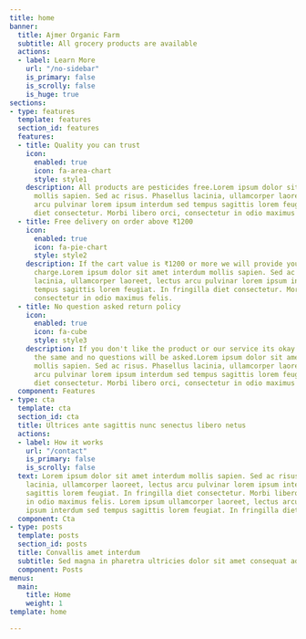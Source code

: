 ```yaml
---
title: home
banner:
  title: Ajmer Organic Farm
  subtitle: All grocery products are available
  actions:
  - label: Learn More
    url: "/no-sidebar"
    is_primary: false
    is_scrolly: false
    is_huge: true
sections:
- type: features
  template: features
  section_id: features
  features:
  - title: Quality you can trust
    icon:
      enabled: true
      icon: fa-area-chart
      style: style1
    description: All products are pesticides free.Lorem ipsum dolor sit amet interdum
      mollis sapien. Sed ac risus. Phasellus lacinia, ullamcorper laoreet, lectus
      arcu pulvinar lorem ipsum interdum sed tempus sagittis lorem feugiat. In fringilla
      diet consectetur. Morbi libero orci, consectetur in odio maximus felis.
  - title: Free delivery on order above ₹1200
    icon:
      enabled: true
      icon: fa-pie-chart
      style: style2
    description: If the cart value is ₹1200 or more we will provide you with no delivery
      charge.Lorem ipsum dolor sit amet interdum mollis sapien. Sed ac risus. Phasellus
      lacinia, ullamcorper laoreet, lectus arcu pulvinar lorem ipsum interdum sed
      tempus sagittis lorem feugiat. In fringilla diet consectetur. Morbi libero orci,
      consectetur in odio maximus felis.
  - title: No question asked return policy
    icon:
      enabled: true
      icon: fa-cube
      style: style3
    description: If you don't like the product or our service its okay we can refund
      the same and no questions will be asked.Lorem ipsum dolor sit amet interdum
      mollis sapien. Sed ac risus. Phasellus lacinia, ullamcorper laoreet, lectus
      arcu pulvinar lorem ipsum interdum sed tempus sagittis lorem feugiat. In fringilla
      diet consectetur. Morbi libero orci, consectetur in odio maximus felis.
  component: Features
- type: cta
  template: cta
  section_id: cta
  title: Ultrices ante sagittis nunc senectus libero netus
  actions:
  - label: How it works
    url: "/contact"
    is_primary: false
    is_scrolly: false
  text: Lorem ipsum dolor sit amet interdum mollis sapien. Sed ac risus. Phasellus
    lacinia, ullamcorper laoreet, lectus arcu pulvinar lorem ipsum interdum sed tempus
    sagittis lorem feugiat. In fringilla diet consectetur. Morbi libero orci, consectetur
    in odio maximus felis. Lorem ipsum ullamcorper laoreet, lectus arcu pulvinar lorem
    ipsum interdum sed tempus sagittis lorem feugiat. In fringilla diet consectetur.
  component: Cta
- type: posts
  template: posts
  section_id: posts
  title: Convallis amet interdum
  subtitle: Sed magna in pharetra ultricies dolor sit amet consequat adipiscing lorem.
  component: Posts
menus:
  main:
    title: Home
    weight: 1
template: home

---
```

